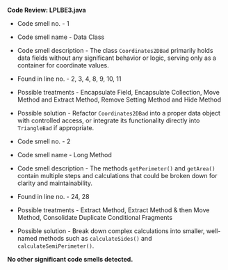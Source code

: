 **Code Review: LPLBE3.java**  
- Code smell no. - 1  
- Code smell name - Data Class  
- Code smell description - The class `Coordinates2DBad` primarily holds data fields without any significant behavior or logic, serving only as a container for coordinate values.  
- Found in line no. - 2, 3, 4, 8, 9, 10, 11  
- Possible treatments - Encapsulate Field, Encapsulate Collection, Move Method and Extract Method, Remove Setting Method and Hide Method  
- Possible solution - Refactor `Coordinates2DBad` into a proper data object with controlled access, or integrate its functionality directly into `TriangleBad` if appropriate.

- Code smell no. - 2  
- Code smell name - Long Method  
- Code smell description - The methods `getPerimeter()` and `getArea()` contain multiple steps and calculations that could be broken down for clarity and maintainability.  
- Found in line no. - 24, 28  
- Possible treatments - Extract Method, Extract Method & then Move Method, Consolidate Duplicate Conditional Fragments  
- Possible solution - Break down complex calculations into smaller, well-named methods such as `calculateSides()` and `calculateSemiPerimeter()`.  

**No other significant code smells detected.**